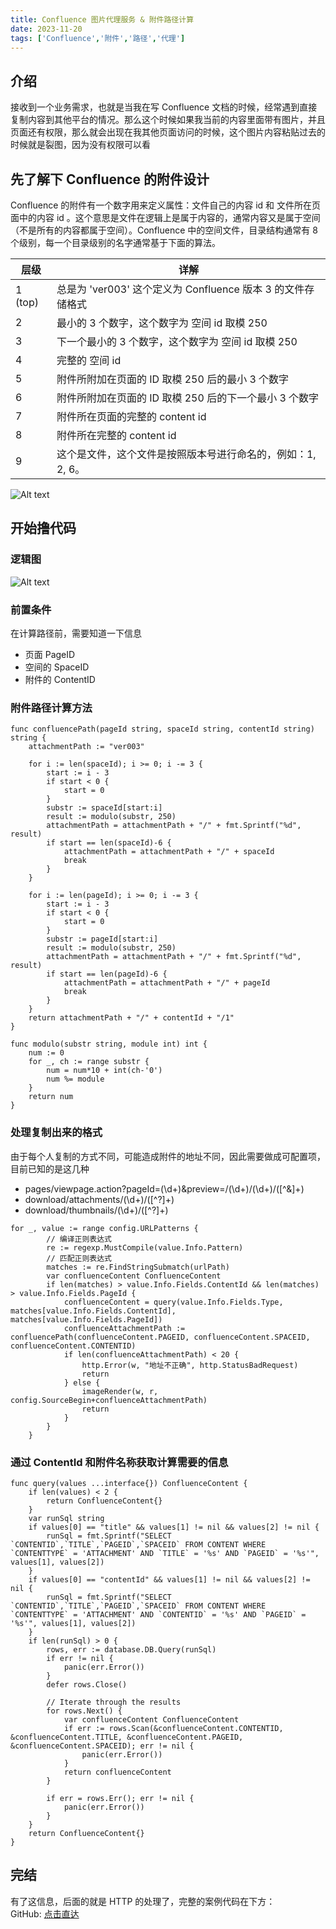 ```yaml
---
title: Confluence 图片代理服务 & 附件路径计算
date: 2023-11-20
tags: ['Confluence','附件','路径','代理']  
---
```


## 介绍

接收到一个业务需求，也就是当我在写 Confluence 文档的时候，经常遇到直接复制内容到其他平台的情况。那么这个时候如果我当前的内容里面带有图片，并且页面还有权限，那么就会出现在我其他页面访问的时候，这个图片内容粘贴过去的时候就是裂图，因为没有权限可以看

## 先了解下 Confluence 的附件设计

Confluence 的附件有一个数字用来定义属性：文件自己的内容 id 和 文件所在页面中的内容 id 。这个意思是文件在逻辑上是属于内容的，通常内容又是属于空间（不是所有的内容都属于空间）。Confluence 中的空间文件，目录结构通常有 8 个级别，每一个目录级别的名字通常基于下面的算法。  

|层级|详解|
|---|---|
|1 (top) | 总是为 'ver003' 这个定义为 Confluence 版本 3 的文件存储格式|
|2|最小的 3 个数字，这个数字为 空间 id 取模 250|
|3|下一个最小的 3 个数字，这个数字为 空间 id 取模 250|
|4|完整的 空间 id|
|5|附件所附加在页面的 ID 取模 250 后的最小 3 个数字|
|6|附件所附加在页面的 ID 取模 250 后的下一个最小 3 个数字|
|7|附件所在页面的完整的 content id|
|8|附件所在完整的 content id|
|9|这个是文件，这个文件是按照版本号进行命名的，例如：1, 2, 6。|

![Alt text](image.png)

## 开始撸代码

### 逻辑图

![Alt text](image-1.png)

### 前置条件

在计算路径前，需要知道一下信息
- 页面 PageID
- 空间的 SpaceID
- 附件的 ContentID

### 附件路径计算方法

```Golang
func confluencePath(pageId string, spaceId string, contentId string) string {
	attachmentPath := "ver003"

	for i := len(spaceId); i >= 0; i -= 3 {
		start := i - 3
		if start < 0 {
			start = 0
		}
		substr := spaceId[start:i]
		result := modulo(substr, 250)
		attachmentPath = attachmentPath + "/" + fmt.Sprintf("%d", result)
		if start == len(spaceId)-6 {
			attachmentPath = attachmentPath + "/" + spaceId
			break
		}
	}

	for i := len(pageId); i >= 0; i -= 3 {
		start := i - 3
		if start < 0 {
			start = 0
		}
		substr := pageId[start:i]
		result := modulo(substr, 250)
		attachmentPath = attachmentPath + "/" + fmt.Sprintf("%d", result)
		if start == len(pageId)-6 {
			attachmentPath = attachmentPath + "/" + pageId
			break
		}
	}
	return attachmentPath + "/" + contentId + "/1"
}

func modulo(substr string, module int) int {
	num := 0
	for _, ch := range substr {
		num = num*10 + int(ch-'0')
		num %= module
	}
	return num
}
```

### 处理复制出来的格式

由于每个人复制的方式不同，可能造成附件的地址不同，因此需要做成可配置项，目前已知的是这几种
- pages/viewpage\.action\?pageId=(\d+)&preview=/(\d+)/(\d+)/([^&]+)
- download/attachments/(\d+)/([^?]+)
- download/thumbnails/(\d+)/([^?]+)

```Golang
for _, value := range config.URLPatterns {
		// 编译正则表达式
		re := regexp.MustCompile(value.Info.Pattern)
		// 匹配正则表达式
		matches := re.FindStringSubmatch(urlPath)
		var confluenceContent ConfluenceContent
		if len(matches) > value.Info.Fields.ContentId && len(matches) > value.Info.Fields.PageId {
			confluenceContent = query(value.Info.Fields.Type, matches[value.Info.Fields.ContentId], matches[value.Info.Fields.PageId])
			confluenceAttachmentPath := confluencePath(confluenceContent.PAGEID, confluenceContent.SPACEID, confluenceContent.CONTENTID)
			if len(confluenceAttachmentPath) < 20 {
				http.Error(w, "地址不正确", http.StatusBadRequest)
				return
			} else {
				imageRender(w, r, config.SourceBegin+confluenceAttachmentPath)
				return
			}
		}
	}
```

### 通过 ContentId 和附件名称获取计算需要的信息

```Golang
func query(values ...interface{}) ConfluenceContent {
	if len(values) < 2 {
		return ConfluenceContent{}
	}
	var runSql string
	if values[0] == "title" && values[1] != nil && values[2] != nil {
		runSql = fmt.Sprintf("SELECT `CONTENTID`,`TITLE`,`PAGEID`,`SPACEID` FROM CONTENT WHERE `CONTENTTYPE` = 'ATTACHMENT' AND `TITLE` = '%s' AND `PAGEID` = '%s'", values[1], values[2])
	}
	if values[0] == "contentId" && values[1] != nil && values[2] != nil {
		runSql = fmt.Sprintf("SELECT `CONTENTID`,`TITLE`,`PAGEID`,`SPACEID` FROM CONTENT WHERE `CONTENTTYPE` = 'ATTACHMENT' AND `CONTENTID` = '%s' AND `PAGEID` = '%s'", values[1], values[2])
	}
	if len(runSql) > 0 {
		rows, err := database.DB.Query(runSql)
		if err != nil {
			panic(err.Error())
		}
		defer rows.Close()

		// Iterate through the results
		for rows.Next() {
			var confluenceContent ConfluenceContent
			if err := rows.Scan(&confluenceContent.CONTENTID, &confluenceContent.TITLE, &confluenceContent.PAGEID, &confluenceContent.SPACEID); err != nil {
				panic(err.Error())
			}
			return confluenceContent
		}

		if err = rows.Err(); err != nil {
			panic(err.Error())
		}
	}
	return ConfluenceContent{}
}
```

## 完结

有了这信息，后面的就是 HTTP 的处理了，完整的案例代码在下方：  
GitHub: [点击直达](https://github.com/almightyYantao/Confluence-Proxy-Image)
